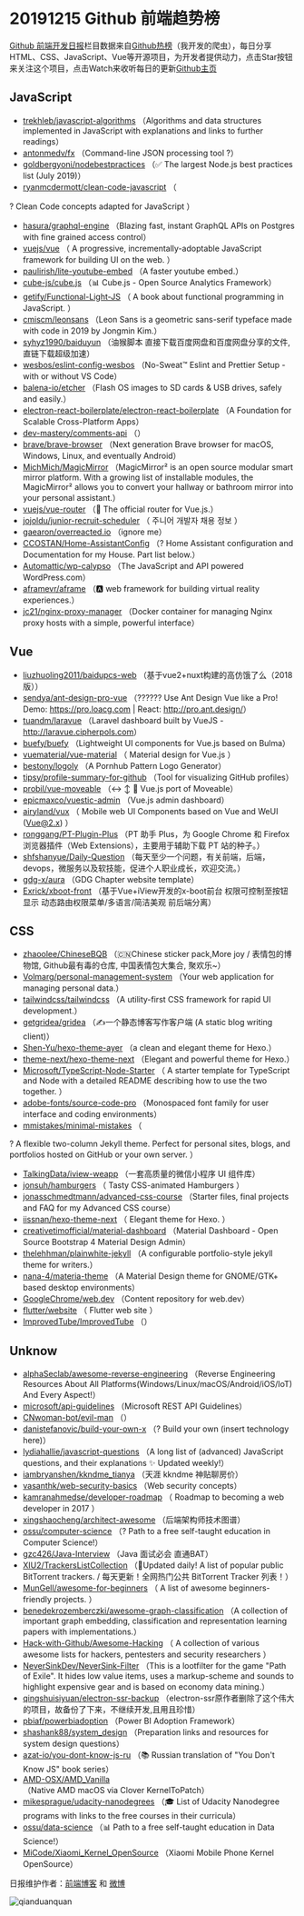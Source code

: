 # 20191215 Github 前端趋势榜

[Github 前端开发日报](https://qdkfweb.cn/c/news)栏目数据来自[Github热榜](https://github.qdkfweb.cn/)（我开发的爬虫），每日分享HTML、CSS、JavaScript、Vue等开源项目，为开发者提供动力，点击Star按钮来关注这个项目，点击Watch来收听每日的更新[Github主页](https://github.com/kujian/githubTrending)
## JavaScript

* [trekhleb/javascript-algorithms](https://github.com/trekhleb/javascript-algorithms) （Algorithms and data structures implemented in JavaScript with explanations and links to further readings）
* [antonmedv/fx](https://github.com/antonmedv/fx) （Command-line JSON processing tool ?）
* [goldbergyoni/nodebestpractices](https://github.com/goldbergyoni/nodebestpractices) （✅ The largest Node.js best practices list (July 2019)）
* [ryanmcdermott/clean-code-javascript](https://github.com/ryanmcdermott/clean-code-javascript) （
        
? Clean Code concepts adapted for JavaScript
      ）
* [hasura/graphql-engine](https://github.com/hasura/graphql-engine) （Blazing fast, instant GraphQL APIs on Postgres with fine grained access control）
* [vuejs/vue](https://github.com/vuejs/vue) （
        A progressive, incrementally-adoptable JavaScript framework for building UI on the web.
      ）
* [paulirish/lite-youtube-embed](https://github.com/paulirish/lite-youtube-embed) （A faster youtube embed.）
* [cube-js/cube.js](https://github.com/cube-js/cube.js) （&#x1f4ca; Cube.js - Open Source Analytics Framework）
* [getify/Functional-Light-JS](https://github.com/getify/Functional-Light-JS) （
        A book about functional programming in JavaScript.
      ）
* [cmiscm/leonsans](https://github.com/cmiscm/leonsans) （Leon Sans is a geometric sans-serif typeface made with code in 2019 by Jongmin Kim.）
* [syhyz1990/baiduyun](https://github.com/syhyz1990/baiduyun) （油猴脚本 直接下载百度网盘和百度网盘分享的文件,直链下载超级加速）
* [wesbos/eslint-config-wesbos](https://github.com/wesbos/eslint-config-wesbos) （No-Sweat™ Eslint and Prettier Setup - with or without VS Code）
* [balena-io/etcher](https://github.com/balena-io/etcher) （Flash OS images to SD cards &amp; USB drives, safely and easily.）
* [electron-react-boilerplate/electron-react-boilerplate](https://github.com/electron-react-boilerplate/electron-react-boilerplate) （A Foundation for Scalable Cross-Platform Apps）
* [dev-mastery/comments-api](https://github.com/dev-mastery/comments-api) （）
* [brave/brave-browser](https://github.com/brave/brave-browser) （Next generation Brave browser for macOS, Windows, Linux, and eventually Android）
* [MichMich/MagicMirror](https://github.com/MichMich/MagicMirror) （MagicMirror² is an open source modular smart mirror platform. With a growing list of installable modules, the MagicMirror² allows you to convert your hallway or bathroom mirror into your personal assistant.）
* [vuejs/vue-router](https://github.com/vuejs/vue-router) （&#x1f6a6; The official router for Vue.js.）
* [jojoldu/junior-recruit-scheduler](https://github.com/jojoldu/junior-recruit-scheduler) （
        주니어 개발자 채용 정보
      ）
* [gaearon/overreacted.io](https://github.com/gaearon/overreacted.io) （ignore me）
* [CCOSTAN/Home-AssistantConfig](https://github.com/CCOSTAN/Home-AssistantConfig) （? Home Assistant configuration and Documentation for my House. Part list below.）
* [Automattic/wp-calypso](https://github.com/Automattic/wp-calypso) （The JavaScript and API powered WordPress.com）
* [aframevr/aframe](https://github.com/aframevr/aframe) （&#x1f170;️ web framework for building virtual reality experiences.）
* [jc21/nginx-proxy-manager](https://github.com/jc21/nginx-proxy-manager) （Docker container for managing Nginx proxy hosts with a simple, powerful interface）

## Vue

* [liuzhuoling2011/baidupcs-web](https://github.com/liuzhuoling2011/baidupcs-web) （基于vue2+nuxt构建的高仿饿了么（2018版））
* [sendya/ant-design-pro-vue](https://github.com/sendya/ant-design-pro-vue) （??&#x200d;???&#x200d;? Use Ant Design Vue like a Pro! Demo: <a href="https://pro.loacg.com" rel="nofollow">https://pro.loacg.com</a> | React: <a href="http://pro.ant.design/" rel="nofollow">http://pro.ant.design/</a>）
* [tuandm/laravue](https://github.com/tuandm/laravue) （Laravel dashboard built by VueJS - <a href="http://laravue.cipherpols.com" rel="nofollow">http://laravue.cipherpols.com</a>）
* [buefy/buefy](https://github.com/buefy/buefy) （Lightweight UI components for Vue.js based on Bulma）
* [vuematerial/vue-material](https://github.com/vuematerial/vue-material) （
        Material design for Vue.js
      ）
* [bestony/logoly](https://github.com/bestony/logoly) （A Pornhub Pattern Logo Generator）
* [tipsy/profile-summary-for-github](https://github.com/tipsy/profile-summary-for-github) （Tool for visualizing GitHub profiles）
* [probil/vue-moveable](https://github.com/probil/vue-moveable) （&#x2194;&#xfe0f; &#x2195;&#xfe0f; &#x1f504; Vue.js port of Moveable）
* [epicmaxco/vuestic-admin](https://github.com/epicmaxco/vuestic-admin) （Vue.js admin dashboard）
* [airyland/vux](https://github.com/airyland/vux) （
        Mobile web UI Components based on Vue and WeUI (Vue@2.x)
      ）
* [ronggang/PT-Plugin-Plus](https://github.com/ronggang/PT-Plugin-Plus) （PT 助手 Plus，为 Google Chrome 和 Firefox 浏览器插件（Web Extensions），主要用于辅助下载 PT 站的种子。）
* [shfshanyue/Daily-Question](https://github.com/shfshanyue/Daily-Question) （每天至少一个问题，有关前端，后端，devops，微服务以及软技能，促进个人职业成长，欢迎交流。）
* [gdg-x/aura](https://github.com/gdg-x/aura) （GDG Chapter website template）
* [Exrick/xboot-front](https://github.com/Exrick/xboot-front) （基于Vue+iView开发的x-boot前台 权限可控制至按钮显示 动态路由权限菜单/多语言/简洁美观 前后端分离）

## CSS

* [zhaoolee/ChineseBQB](https://github.com/zhaoolee/ChineseBQB) （&#x1f1e8;&#x1f1f3;Chinese sticker pack,More joy / 表情包的博物馆, Github最有毒的仓库, 中国表情包大集合, 聚欢乐~）
* [Volmarg/personal-management-system](https://github.com/Volmarg/personal-management-system) （Your web application for managing personal data.）
* [tailwindcss/tailwindcss](https://github.com/tailwindcss/tailwindcss) （A utility-first CSS framework for rapid UI development.）
* [getgridea/gridea](https://github.com/getgridea/gridea) （✍️一个静态博客写作客户端 (A static blog writing client)）
* [Shen-Yu/hexo-theme-ayer](https://github.com/Shen-Yu/hexo-theme-ayer) （a clean and elegant theme for Hexo.）
* [theme-next/hexo-theme-next](https://github.com/theme-next/hexo-theme-next) （Elegant and powerful theme for Hexo.）
* [Microsoft/TypeScript-Node-Starter](https://github.com/Microsoft/TypeScript-Node-Starter) （
        A starter template for TypeScript and Node with a detailed README describing how to use the two together.
      ）
* [adobe-fonts/source-code-pro](https://github.com/adobe-fonts/source-code-pro) （Monospaced font family for user interface and coding environments）
* [mmistakes/minimal-mistakes](https://github.com/mmistakes/minimal-mistakes) （
        
? A flexible two-column Jekyll theme. Perfect for personal sites, blogs, and portfolios hosted on GitHub or your own server.
      ）
* [TalkingData/iview-weapp](https://github.com/TalkingData/iview-weapp) （一套高质量的微信小程序 UI 组件库）
* [jonsuh/hamburgers](https://github.com/jonsuh/hamburgers) （
        Tasty CSS-animated Hamburgers
      ）
* [jonasschmedtmann/advanced-css-course](https://github.com/jonasschmedtmann/advanced-css-course) （Starter files, final projects and FAQ for my Advanced CSS course）
* [iissnan/hexo-theme-next](https://github.com/iissnan/hexo-theme-next) （
        Elegant theme for Hexo. 
      ）
* [creativetimofficial/material-dashboard](https://github.com/creativetimofficial/material-dashboard) （Material Dashboard - Open Source Bootstrap 4 Material Design Admin）
* [thelehhman/plainwhite-jekyll](https://github.com/thelehhman/plainwhite-jekyll) （A configurable portfolio-style jekyll theme for writers.）
* [nana-4/materia-theme](https://github.com/nana-4/materia-theme) （A Material Design theme for GNOME/GTK+ based desktop environments）
* [GoogleChrome/web.dev](https://github.com/GoogleChrome/web.dev) （Content repository for web.dev）
* [flutter/website](https://github.com/flutter/website) （
        Flutter web site
      ）
* [ImprovedTube/ImprovedTube](https://github.com/ImprovedTube/ImprovedTube) （）

## Unknow

* [alphaSeclab/awesome-reverse-engineering](https://github.com/alphaSeclab/awesome-reverse-engineering) （Reverse Engineering Resources About All Platforms(Windows/Linux/macOS/Android/iOS/IoT) And Every Aspect!）
* [microsoft/api-guidelines](https://github.com/microsoft/api-guidelines) （Microsoft REST API Guidelines）
* [CNwoman-bot/evil-man](https://github.com/CNwoman-bot/evil-man) （）
* [danistefanovic/build-your-own-x](https://github.com/danistefanovic/build-your-own-x) （? Build your own (insert technology here)）
* [lydiahallie/javascript-questions](https://github.com/lydiahallie/javascript-questions) （A long list of (advanced) JavaScript questions, and their explanations ✨ Updated weekly!）
* [iambryanshen/kkndme_tianya](https://github.com/iambryanshen/kkndme_tianya) （天涯 kkndme 神贴聊房价）
* [vasanthk/web-security-basics](https://github.com/vasanthk/web-security-basics) （Web security concepts）
* [kamranahmedse/developer-roadmap](https://github.com/kamranahmedse/developer-roadmap) （
        Roadmap to becoming a web developer in 2017
      ）
* [xingshaocheng/architect-awesome](https://github.com/xingshaocheng/architect-awesome) （后端架构师技术图谱）
* [ossu/computer-science](https://github.com/ossu/computer-science) （? Path to a free self-taught education in Computer Science!）
* [gzc426/Java-Interview](https://github.com/gzc426/Java-Interview) （Java 面试必会 直通BAT）
* [XIU2/TrackersListCollection](https://github.com/XIU2/TrackersListCollection) （&#x1f388;Updated daily! A list of popular public BitTorrent trackers. / 每天更新！全网热门公共 BitTorrent Tracker 列表！）
* [MunGell/awesome-for-beginners](https://github.com/MunGell/awesome-for-beginners) （
        A list of awesome beginners-friendly projects.
      ）
* [benedekrozemberczki/awesome-graph-classification](https://github.com/benedekrozemberczki/awesome-graph-classification) （A collection of important graph embedding, classification and representation learning papers with implementations.）
* [Hack-with-Github/Awesome-Hacking](https://github.com/Hack-with-Github/Awesome-Hacking) （
        A collection of various awesome lists for hackers, pentesters and security researchers
      ）
* [NeverSinkDev/NeverSink-Filter](https://github.com/NeverSinkDev/NeverSink-Filter) （This is a lootfilter for the game "Path of Exile". It hides low value items, uses a markup-scheme and sounds to highlight expensive gear and is based on economy data mining.）
* [qingshuisiyuan/electron-ssr-backup](https://github.com/qingshuisiyuan/electron-ssr-backup) （electron-ssr原作者删除了这个伟大的项目，故备份了下来，不继续开发,且用且珍惜）
* [pbiaf/powerbiadoption](https://github.com/pbiaf/powerbiadoption) （Power BI Adoption Framework）
* [shashank88/system_design](https://github.com/shashank88/system_design) （Preparation links and resources for system design questions）
* [azat-io/you-dont-know-js-ru](https://github.com/azat-io/you-dont-know-js-ru) （&#x1f4da; Russian translation of "You Don't Know JS" book series）
* [AMD-OSX/AMD_Vanilla](https://github.com/AMD-OSX/AMD_Vanilla) （Native AMD macOS via Clover KernelToPatch）
* [mikesprague/udacity-nanodegrees](https://github.com/mikesprague/udacity-nanodegrees) （&#x1f393; List of Udacity Nanodegree programs with links to the free courses in their curricula）
* [ossu/data-science](https://github.com/ossu/data-science) （&#x1f4ca; Path to a free self-taught education in Data Science!）
* [MiCode/Xiaomi_Kernel_OpenSource](https://github.com/MiCode/Xiaomi_Kernel_OpenSource) （Xiaomi Mobile Phone Kernel OpenSource）


日报维护作者：[前端博客](https://qdkfweb.cn/) 和 [微博](https://qdkfweb.cn/go/weibo)

![qianduanquan](https://user-images.githubusercontent.com/3055447/38468989-651132ac-3b80-11e8-8e6b-15122322a9d7.png)